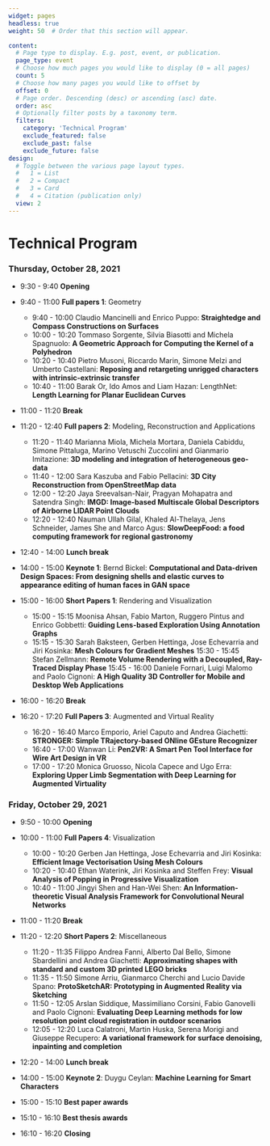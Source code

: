 ```yaml
---
widget: pages
headless: true
weight: 50  # Order that this section will appear.

content:
  # Page type to display. E.g. post, event, or publication.
  page_type: event
  # Choose how much pages you would like to display (0 = all pages)
  count: 5
  # Choose how many pages you would like to offset by
  offset: 0
  # Page order. Descending (desc) or ascending (asc) date.
  order: asc
  # Optionally filter posts by a taxonomy term.
  filters:
    category: 'Technical Program'
    exclude_featured: false
    exclude_past: false
    exclude_future: false
design:
  # Toggle between the various page layout types.
  #   1 = List
  #   2 = Compact
  #   3 = Card
  #   4 = Citation (publication only)  
  view: 2
---
```

# Technical Program

### Thursday, October 28, 2021

- 9:30 - 9:40 **Opening** 

- 9:40 - 11:00 **Full papers 1**: Geometry

  - 9:40 - 10:00 Claudio Mancinelli and Enrico Puppo: **Straightedge and Compass Constructions on Surfaces**
  - 10:00 - 10:20 Tommaso Sorgente, Silvia Biasotti and Michela Spagnuolo: **A Geometric Approach for Computing the Kernel of a Polyhedron**
  - 10:20 - 10:40 Pietro Musoni, Riccardo Marin, Simone Melzi and Umberto Castellani: **Reposing and retargeting unrigged characters with intrinsic-extrinsic transfer**
  - 10:40 - 11:00 Barak Or, Ido Amos and Liam Hazan: LengthNet: **Length Learning for Planar Euclidean Curves**


- 11:00 - 11:20 **Break**

- 11:20 - 12:40 **Full papers 2**: Modeling, Reconstruction and Applications

  - 11:20 -  11:40 Marianna Miola, Michela Mortara, Daniela Cabiddu, Simone Pittaluga, Marino Vetuschi Zuccolini and Gianmario Imitazione: **3D modeling and integration of heterogeneous geo-data**
  - 11:40 -  12:00 Sara Kaszuba and Fabio Pellacini: **3D City Reconstruction from OpenStreetMap data**
  - 12:00 - 12:20 Jaya Sreevalsan-Nair, Pragyan Mohapatra and Satendra Singh: **IMGD: Image-based Multiscale Global Descriptors of Airborne LIDAR Point Clouds**
  - 12:20 - 12:40 Nauman Ullah Gilal, Khaled Al-Thelaya, Jens Schneider, James She and Marco Agus: **SlowDeepFood: a food computing framework for regional gastronomy**

- 12:40 - 14:00 **Lunch break**

- 14:00 - 15:00 **Keynote 1**: Bernd Bickel: **Computational and Data-driven Design Spaces: From designing shells and elastic curves to appearance editing of human faces in GAN space**

- 15:00 - 16:00 **Short Papers 1**: Rendering and Visualization

  - 15:00 - 15:15 Moonisa Ahsan, Fabio Marton, Ruggero Pintus and Enrico Gobbetti: **Guiding Lens-based Exploration Using Annotation Graphs**
  - 15:15 - 15:30 Sarah Baksteen, Gerben Hettinga, Jose Echevarria and Jiri Kosinka: **Mesh Colours for Gradient Meshes**
  15:30 - 15:45 Stefan Zellmann: **Remote Volume Rendering with a Decoupled, Ray-Traced Display Phase**
  15:45 - 16:00 Daniele Fornari, Luigi Malomo and Paolo Cignoni: **A High Quality 3D Controller for Mobile and Desktop Web Applications**

- 16:00 - 16:20 **Break**

- 16:20 - 17:20 **Full Papers 3**: Augmented and Virtual Reality

  - 16:20 - 16:40 Marco Emporio, Ariel Caputo and Andrea Giachetti: **STRONGER: Simple TRajectory-based ONline GEsture Recognizer**
  - 16:40 - 17:00 Wanwan Li: **Pen2VR: A Smart Pen Tool Interface for Wire Art Design in VR**
  - 17:00 - 17:20 Monica Gruosso, Nicola Capece and Ugo Erra: **Exploring Upper Limb Segmentation with Deep Learning for Augmented Virtuality**

### Friday, October 29, 2021

- 9:50 - 10:00 **Opening**

- 10:00 - 11:00 **Full Papers 4**: Visualization

  - 10:00 - 10:20 Gerben Jan Hettinga, Jose Echevarria and Jiri Kosinka: **Efficient Image Vectorisation Using Mesh Colours**
  - 10:20 - 10:40 Ethan Waterink, Jiri Kosinka and Steffen Frey: **Visual Analysis of Popping in Progressive Visualization**
  - 10:40 - 11:00 Jingyi Shen and Han-Wei Shen: **An Information-theoretic Visual Analysis Framework for Convolutional Neural Networks**

- 11:00 - 11:20 **Break**

- 11:20 - 12:20 **Short Papers 2**: Miscellaneous

  - 11:20 - 11:35 Filippo Andrea Fanni, Alberto Dal Bello, Simone Sbardellini and Andrea Giachetti: **Approximating shapes with standard and custom 3D printed LEGO bricks**
  - 11:35 - 11:50 Simone Arriu, Gianmarco Cherchi and Lucio Davide Spano: **ProtoSketchAR: Prototyping in Augmented Reality via Sketching**
  - 11:50 - 12:05 Arslan Siddique, Massimiliano Corsini, Fabio Ganovelli and Paolo Cignoni: **Evaluating Deep Learning methods for low resolution point cloud registration in outdoor scenarios**
  - 12:05 - 12:20 Luca Calatroni, Martin Huska, Serena Morigi and Giuseppe Recupero: **A variational framework for surface denoising, inpainting and completion**


- 12:20 - 14:00 **Lunch break**

- 14:00 - 15:00 **Keynote 2**: Duygu Ceylan: **Machine Learning for Smart Characters**

- 15:00 - 15:10 **Best paper awards**

- 15:10 - 16:10 **Best thesis awards**

- 16:10 - 16:20 **Closing**
